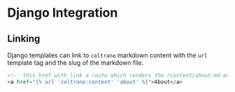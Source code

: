 # Django Integration

## Linking

Django templates can link to `coltrane` markdown content with the `url` template tag and the slug of the markdown file.

```html
<!-- this href with link a route which renders the /content/about.md markdown file -->
<a href="{% url 'coltrane:content' 'about' %}">About</a>
```
